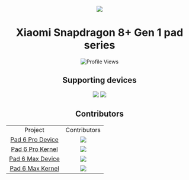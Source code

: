 <p align="center">
  <picture>
    <source
      width="128px"
      media="(prefers-color-scheme: dark)"
      srcset="https://avatars.githubusercontent.com/u/132991658?s=200&v=4"
    >
    <img 
      src="https://avatars.githubusercontent.com/u/132991658?s=200&v=4"
    >
  </picture>
</p>
<h1 align=center>Xiaomi Snapdragon 8+ Gen 1 pad series</h1>
<p align=center><img src="https://komarev.com/ghpvc/?username=Xiaomi-SM8475&style=for-the-badge&color=3ddc84&label=Visited+People" alt="Profile Views" /></p>

<h2 align=center>Supporting devices</h2>

<p align=center>
<a href="https://www.mi.com/xiaomi-pad-6-pro"><img src="https://img.shields.io/badge/Xiaomi%20Pad%206%20Pro-ff6900?style=flat-square&logo=xiaomi&logoColor=ffffff"></a>
<a href="https://www.mi.com/xiaomi-pad-6-max"><img src="https://img.shields.io/badge/Xiaomi%20Pad%206%20Max%2014-ff6900?style=flat-square&logo=xiaomi&logoColor=ffffff"></a>
</p>

<h2 align=center>Contributors</h2>

<div align=center>
<table>
  <tr align=center>
    <td>Project</td>
    <td>Contributors</td>
  </tr>
  <tr align=center>
    <td><a href="https://github.com/Xiaomi-SM8475/android_device_xiaomi_liuqin">Pad 6 Pro Device</a></td>
    <td><a href="https://github.com/Xiaomi-SM8475/android_device_xiaomi_liuqin/graphs/contributors"><img src="https://contrib.rocks/image?repo=Xiaomi-SM8475/android_device_xiaomi_liuqin&max=12"></a></td>
  </tr>
  <tr align=center>
    <td><a href="https://github.com/Xiaomi-SM8475/android_device_xiaomi_liuqin-kernel">Pad 6 Pro Kernel</a></td>
    <td><a href="https://github.com/Xiaomi-SM8475/android_device_xiaomi_liuqin-kernel/graphs/contributors"><img src="https://contrib.rocks/image?repo=Xiaomi-SM8475/android_device_xiaomi_liuqin-kernel&max=12"></a></td>
  </tr>
  <tr align=center>
    <td><a href="https://github.com/Xiaomi-SM8475/android_device_xiaomi_yudi">Pad 6 Max Device</a></td>
    <td><a href="https://github.com/Xiaomi-SM8475/android_device_xiaomi_yudi/graphs/contributors"><img src="https://contrib.rocks/image?repo=Xiaomi-SM8475/android_device_xiaomi_yudi&max=12"></a></td>
  </tr>
  <tr align=center>
    <td><a href="https://github.com/Xiaomi-SM8475/android_device_xiaomi_yudi-kernel">Pad 6 Max Kernel</a></td>
    <td><a href="https://github.com/Xiaomi-SM8475/android_device_xiaomi_yudi-kernel/graphs/contributors"><img src="https://contrib.rocks/image?repo=Xiaomi-SM8475/android_device_xiaomi_yudi-kernel&max=12"></a></td>
  </tr>
</table>
</div>
